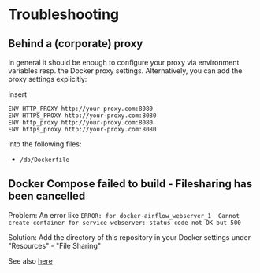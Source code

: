 # Troubleshooting

## Behind a (corporate) proxy
In general it should be enough to configure your proxy via environment variables resp. the Docker proxy settings.
Alternatively, you can add the proxy settings explicitly:

Insert

    ENV HTTP_PROXY http://your-proxy.com:8080
    ENV HTTPS_PROXY http://your-proxy.com:8080
    ENV http_proxy http://your-proxy.com:8080
    ENV https_proxy http://your-proxy.com:8080

into the following files:
* `/db/Dockerfile`

## Docker Compose failed to build - Filesharing has been cancelled
Problem: An error like `ERROR: for docker-airflow_webserver_1  Cannot create container for service webserver: status code not OK but 500`

Solution: Add the directory of this repository in your Docker settings under "Resources" - "File Sharing"

See also [here](https://stackoverflow.com/questions/60754297/docker-compose-failed-to-build-filesharing-has-been-cancelled)
